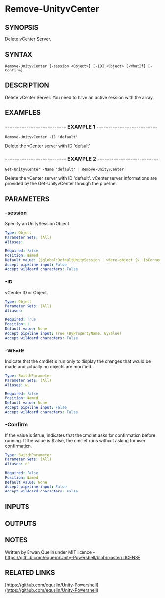 # Remove-UnityvCenter

## SYNOPSIS
Delete vCenter Server.

## SYNTAX

```
Remove-UnityvCenter [-session <Object>] [-ID] <Object> [-WhatIf] [-Confirm]
```

## DESCRIPTION
Delete vCenter Server.
You need to have an active session with the array.

## EXAMPLES

### -------------------------- EXAMPLE 1 --------------------------
```
Remove-UnityvCenter -ID 'default'
```

Delete the vCenter server with ID 'default'

### -------------------------- EXAMPLE 2 --------------------------
```
Get-UnityvCenter -Name 'default' | Remove-UnityvCenter
```

Delete the vCenter server with ID 'default'.
vCenter server informations are provided by the Get-UnityvCenter through the pipeline.

## PARAMETERS

### -session
Specify an UnitySession Object.

```yaml
Type: Object
Parameter Sets: (All)
Aliases: 

Required: False
Position: Named
Default value: ($global:DefaultUnitySession | where-object {$_.IsConnected -eq $true})
Accept pipeline input: False
Accept wildcard characters: False
```

### -ID
vCenter ID or Object.

```yaml
Type: Object
Parameter Sets: (All)
Aliases: 

Required: True
Position: 1
Default value: None
Accept pipeline input: True (ByPropertyName, ByValue)
Accept wildcard characters: False
```

### -WhatIf
Indicate that the cmdlet is run only to display the changes that would be made and actually no objects are modified.

```yaml
Type: SwitchParameter
Parameter Sets: (All)
Aliases: wi

Required: False
Position: Named
Default value: None
Accept pipeline input: False
Accept wildcard characters: False
```

### -Confirm
If the value is $true, indicates that the cmdlet asks for confirmation before running. 
If the value is $false, the cmdlet runs without asking for user confirmation.

```yaml
Type: SwitchParameter
Parameter Sets: (All)
Aliases: cf

Required: False
Position: Named
Default value: None
Accept pipeline input: False
Accept wildcard characters: False
```

## INPUTS

## OUTPUTS

## NOTES
Written by Erwan Quelin under MIT licence - https://github.com/equelin/Unity-Powershell/blob/master/LICENSE

## RELATED LINKS

[https://github.com/equelin/Unity-Powershell](https://github.com/equelin/Unity-Powershell)

